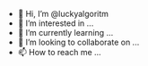 - 👋 Hi, I’m @luckyalgoritm
- 👀 I’m interested in ...
- 🌱 I’m currently learning ...
- 💞️ I’m looking to collaborate on ...
- 📫 How to reach me ...

<!---
luckyalgoritm/luckyalgoritm is a ✨ special ✨ repository because its `README.md` (this file) appears on your GitHub profile.
You can click the Preview link to take a look at your changes.
--->
